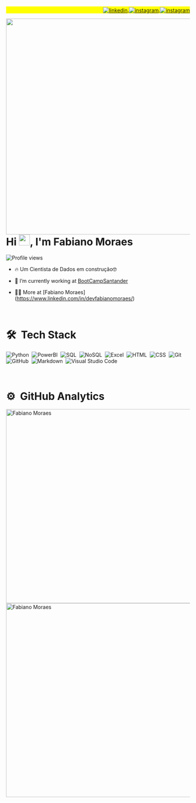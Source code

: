 <p align="right" style="background:yellow">
<a href="https://www.linkedin.com/in/devfabianomoraes/" target="_blank">
  <img align="center" src="https://img.shields.io/badge/-fabianomoraes-05122A?style=flat&logo=linkedin" alt="linkedin"/>
</a>
<a href="https://instagram.com/fabianomoraes_fm" target="_blank">
 <img align="center" src="https://img.shields.io/badge/-fabianomoraes-05122A?style=flat&logo=instagram" alt="instagram"/>
</a>

</a>
<a href="https://wa.me/c/5522999515502" target="_blank">
 <img align="center" src="https://img.shields.io/badge/-fabianomoraes-05122A?style=flat&logo=whatsapp" alt="instagram"/>
</a>

</p>

<img align="right" height="590em" src="https://raw.githubusercontent.com/gist/Fab-Moraes/770d2184602507ea371dbde16b378ac4/raw/aa760a19ef030b521599a9dafd807e4b4c9295fb/github_cards.svg"/>

<h1 align="left">Hi <img src="https://raw.githubusercontent.com/kaueMarques/kaueMarques/master/hi.gif" height="30px">, I'm Fabiano Moraes</h1>

<p align="left"> <img src="https://komarev.com/ghpvc/?username=Fab-Moraes&color=yellow" alt="Profile views" /> </p>

- 🔥 Um Cientista de Dados em construção🤓

- 🔭 I’m currently working at [BootCampSantander](https://www.dio.me/users/progr_fabianomoraes)

- 👨‍💻 More at [Fabiano Moraes] (https://www.linkedin.com/in/devfabianomoraes/)
<br>

# 🛠 &nbsp;Tech Stack
![Python](https://img.shields.io/badge/-Python-05122A?style=flat&logo=python)&nbsp;
![PowerBI](https://img.shields.io/badge/-PowerBI-05122A?style=flat&logo=powerbi)&nbsp;
![SQL](https://img.shields.io/badge/-SQLService-05122A?style=flat&logo=SQLService)&nbsp;
![NoSQL](https://img.shields.io/badge/-NoSQL-05122A?style=flat&logo=NoSQL)&nbsp;
![Excel](https://img.shields.io/badge/-Excel-05122A?style=flat&logo=excel)&nbsp;
![HTML](https://img.shields.io/badge/-HTML-05122A?style=flat&logo=HTML5)&nbsp;
![CSS](https://img.shields.io/badge/-CSS-05122A?style=flat&logo=CSS3&logoColor=1572B6)&nbsp;
![Git](https://img.shields.io/badge/-Git-05122A?style=flat&logo=git)&nbsp;
![GitHub](https://img.shields.io/badge/-GitHub-05122A?style=flat&logo=github)&nbsp;
![Markdown](https://img.shields.io/badge/-Markdown-05122A?style=flat&logo=markdown)&nbsp;
![Visual Studio Code](https://img.shields.io/badge/-Visual%20Studio%20Code-05122A?style=flat&logo=visual-studio-code&logoColor=007ACC)&nbsp;

<br>

# ⚙️ &nbsp;GitHub Analytics
<p align="left">
<img width="530em" src="https://github-readme-stats.vercel.app/api?username=Fab-Moraes&show_icons=true&theme=vision-friendly-dark" alt="Fabiano Moraes"/>
<br>
<img width="530em" src="https://github-readme-stats.vercel.app/api/top-langs/?username=Fab-Moraes&layout=compact&theme=vision-friendly-dark" alt="Fabiano Moraes"/>
</p>

